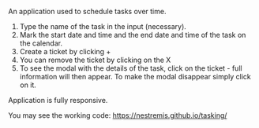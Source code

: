 An application used to schedule tasks over time.
1. Type the name of the task in the input (necessary).
2. Mark the start date and time and the end date and time of the task on the calendar. 
3. Create a ticket by clicking +
4. You can remove the ticket by clicking on the X
5. To see the modal with the details of the task, click on the ticket - full information will then appear. To make the modal disappear simply click on it.

Application is fully responsive.

You may see the working code: https://nestremis.github.io/tasking/

